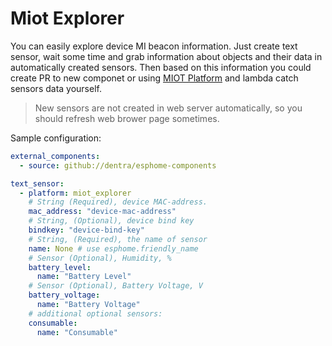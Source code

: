 # Miot Explorer

You can easily explore device MI beacon information.
Just create text sensor, wait some time and grab information about objects and their data in automatically created sensors.
Then based on this information you could create PR to new componet or using [MIOT Platform](../miot/) and lambda catch sensors data yourself.

> New sensors are not created in web server automatically, so you should refresh web brower page sometimes.

Sample configuration:

```yaml
external_components:
  - source: github://dentra/esphome-components

text_sensor:
  - platform: miot_explorer
    # String (Required), device MAC-address.
    mac_address: "device-mac-address"
    # String, (Optional), device bind key
    bindkey: "device-bind-key"
    # String, (Required), the name of sensor
    name: None # use esphome.friendly_name
    # Sensor (Optional), Humidity, %
    battery_level:
      name: "Battery Level"
    # Sensor (Optional), Battery Voltage, V
    battery_voltage:
      name: "Battery Voltage"
    # additional optional sensors:
    consumable:
      name: "Consumable"
```
